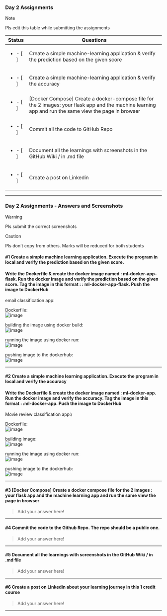 ### Day 2 Assignments

> [!NOTE]
> Pls edit this table while submitting the assignments

| Status         | Questions     | 
|----------------|---------------|
| <ul><li>- [ ] </li></ul> | Create a simple machine-learning application & verify the prediction based on the given score |
| <ul><li>- [ ] </li></ul> | Create a simple machine-learning application & verify the accuracy |
| <ul><li>- [ ] </li></ul> | [Docker Compose] Create a docker-compose file for the 2 images: your flask app and the machine learning app and run the same view the page in browser |
| <ul><li>- [ ] </li></ul> | Commit all the code to GitHub Repo |
| <ul><li>- [ ] </li></ul> | Document all the learnings with screenshots in the GitHub Wiki / in .md file |
| <ul><li>- [ ] </li></ul> | Create a post on Linkedin  |

***

### Day 2 Assignments - Answers and Screenshots

> [!WARNING]
> Pls submit the correct screenshots

> [!CAUTION]
> Pls don't copy from others. Marks will be reduced for both students

#### #1 Create a simple machine learning application. Execute the program in local and verify the prediction based on the given score. 
#### Write the Dockerfile & create the docker image named : ml-docker-app-flask. Run the docker image and verify the prediction based on the given score. Tag the image in this format : <dockerhub-username>: ml-docker-app-flask. Push the image to DockerHub	


email classification app:

Dockerfile:\
![image](https://github.com/user-attachments/assets/afbe7723-41bb-4c66-b7aa-b88f6d0b07eb)

building the image using docker build:\
![image](https://github.com/user-attachments/assets/5db15c3a-6ac3-48e7-95c3-c7551dee46c7)

running the image using docker run:\
![image](https://github.com/user-attachments/assets/13cea618-6c79-4c4d-9fa0-3a46ec4bd977)

pushing image to the dockerhub:\
![image](https://github.com/user-attachments/assets/8c85fe8f-be76-4ff0-bdae-f0834cdca3d4)



***

#### #2 Create a simple machine learning application. Execute the program in local and verify the accuracy
#### Write the Dockerfile & create the docker image named : ml-docker-app. Run the docker image and verify the accuracy. Tag the image in this format : <dockerhub-username>:ml-docker-app. Push the image to DockerHub

Movie review classification app:\

Dockerfile:\
![image](https://github.com/user-attachments/assets/fe5ab2ef-ecc7-47cf-aa36-36673e781099)

building image:\
![image](https://github.com/user-attachments/assets/f92ac5c2-df8a-4398-b3ec-c22ca8852ec8)

running the image using docker run:\
![image](https://github.com/user-attachments/assets/20fb1657-abd1-4004-9155-01b677e48d81)

pushing image to the dockerhub:\
![image](https://github.com/user-attachments/assets/6ddbbcba-1255-4603-9832-0d79d0b01c79)




***

#### #3 [Docker Compose] Create a docker compose file for the 2 images : your flask app and the machine learning app and run the same view the page in browser
> Add your answer here!

***

#### #4 Commit the code to the Github Repo. The repo should be a public one. 
> Add your answer here!

***

#### #5 Document all the learnings with screenshots in the GitHub Wiki / in .md file
> Add your answer here!

***

#### #6 Create a post on Linkedin about your learning journey in this 1 credit course
> Add your answer here!

***
